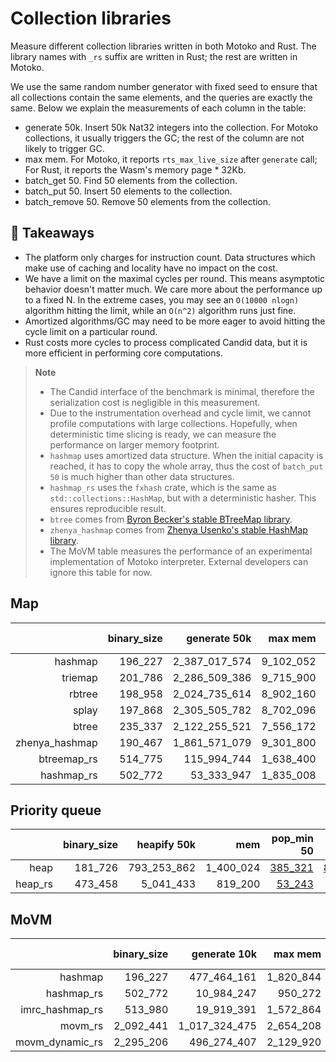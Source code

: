 # Collection libraries

Measure different collection libraries written in both Motoko and Rust. 
The library names with `_rs` suffix are written in Rust; the rest are written in Motoko.

We use the same random number generator with fixed seed to ensure that all collections contain
the same elements, and the queries are exactly the same. Below we explain the measurements of each column in the table:

* generate 50k. Insert 50k Nat32 integers into the collection. For Motoko collections, it usually triggers the GC; the rest of the column are not likely to trigger GC.
* max mem. For Motoko, it reports `rts_max_live_size` after `generate` call; For Rust, it reports the Wasm's memory page * 32Kb.
* batch_get 50. Find 50 elements from the collection.
* batch_put 50. Insert 50 elements to the collection.
* batch_remove 50. Remove 50 elements from the collection.

## **💎 Takeaways**

* The platform only charges for instruction count. Data structures which make use of caching and locality have no impact on the cost.
* We have a limit on the maximal cycles per round. This means asymptotic behavior doesn't matter much. We care more about the performance up to a fixed N. In the extreme cases, you may see an `O(10000 nlogn)` algorithm hitting the limit, while an `O(n^2)` algorithm runs just fine.
* Amortized algorithms/GC may need to be more eager to avoid hitting the cycle limit on a particular round.
* Rust costs more cycles to process complicated Candid data, but it is more efficient in performing core computations.

> **Note**
>
> * The Candid interface of the benchmark is minimal, therefore the serialization cost is negligible in this measurement.
> * Due to the instrumentation overhead and cycle limit, we cannot profile computations with large collections. Hopefully, when deterministic time slicing is ready, we can measure the performance on larger memory footprint.
> * `hashmap` uses amortized data structure. When the initial capacity is reached, it has to copy the whole array, thus the cost of `batch_put 50` is much higher than other data structures.
> * `hashmap_rs` uses the `fxhash` crate, which is the same as `std::collections::HashMap`, but with a deterministic hasher. This ensures reproducible result.
> * `btree` comes from [Byron Becker's stable BTreeMap library](https://github.com/canscale/StableHeapBTreeMap).
> * `zhenya_hashmap` comes from [Zhenya Usenko's stable HashMap library](https://github.com/ZhenyaUsenko/motoko-hash-map).
> * The MoVM table measures the performance of an experimental implementation of Motoko interpreter. External developers can ignore this table for now.

## Map

| |binary_size|generate 50k|max mem|batch_get 50|batch_put 50|batch_remove 50|
|--:|--:|--:|--:|--:|--:|--:|
|hashmap|196_227|2_387_017_574|9_102_052|[1_293_015](hashmap_get.svg)|[689_295_883](hashmap_put.svg)|[1_224_704](hashmap_remove.svg)|
|triemap|201_786|2_286_509_386|9_715_900|[891_925](triemap_get.svg)|[2_111_535](triemap_put.svg)|[1_187_671](triemap_remove.svg)|
|rbtree|198_958|2_024_735_614|8_902_160|[787_768](rbtree_get.svg)|[1_839_147](rbtree_put.svg)|[991_630](rbtree_remove.svg)|
|splay|197_868|2_305_505_782|8_702_096|[1_258_328](splay_get.svg)|[2_175_053](splay_put.svg)|[1_259_845](splay_remove.svg)|
|btree|235_337|2_122_255_521|7_556_172|[936_630](btree_get.svg)|[1_954_939](btree_put.svg)|[991_671](btree_remove.svg)|
|zhenya_hashmap|190_467|1_861_571_079|9_301_800|[748_940](zhenya_hashmap_get.svg)|[1_654_059](zhenya_hashmap_put.svg)|[754_950](zhenya_hashmap_remove.svg)|
|btreemap_rs|514_775|115_994_744|1_638_400|[59_433](btreemap_rs_get.svg)|[137_855](btreemap_rs_put.svg)|[61_795](btreemap_rs_remove.svg)|
|hashmap_rs|502_772|53_333_947|1_835_008|[21_070](hashmap_rs_get.svg)|[63_601](hashmap_rs_put.svg)|[22_484](hashmap_rs_remove.svg)|

## Priority queue

| |binary_size|heapify 50k|mem|pop_min 50|put 50|
|--:|--:|--:|--:|--:|--:|
|heap|181_726|793_253_862|1_400_024|[385_321](heap_get.svg)|[822_756](heap_put.svg)|[386_887](heap_remove.svg)|
|heap_rs|473_458|5_041_433|819_200|[53_243](heap_rs_get.svg)|[22_092](heap_rs_put.svg)|[53_420](heap_rs_remove.svg)|

## MoVM

| |binary_size|generate 10k|max mem|batch_get 50|batch_put 50|batch_remove 50|
|--:|--:|--:|--:|--:|--:|--:|
|hashmap|196_227|477_464_161|1_820_844|[1_291_042](hashmap_get.svg)|[138_897_096](hashmap_put.svg)|[1_222_118](hashmap_remove.svg)|
|hashmap_rs|502_772|10_984_247|950_272|[20_385](hashmap_rs_get.svg)|[62_907](hashmap_rs_put.svg)|[21_374](hashmap_rs_remove.svg)|
|imrc_hashmap_rs|513_980|19_919_391|1_572_864|[31_519](imrc_hashmap_rs_get.svg)|[120_207](imrc_hashmap_rs_put.svg)|[37_618](imrc_hashmap_rs_remove.svg)|
|movm_rs|2_092_441|1_017_324_475|2_654_208|[2_494_635](movm_rs_get.svg)|[6_477_172](movm_rs_put.svg)|[5_106_080](movm_rs_remove.svg)|
|movm_dynamic_rs|2_295_206|496_274_407|2_129_920|[1_951_981](movm_dynamic_rs_get.svg)|[2_709_572](movm_dynamic_rs_put.svg)|[1_950_006](movm_dynamic_rs_remove.svg)|
